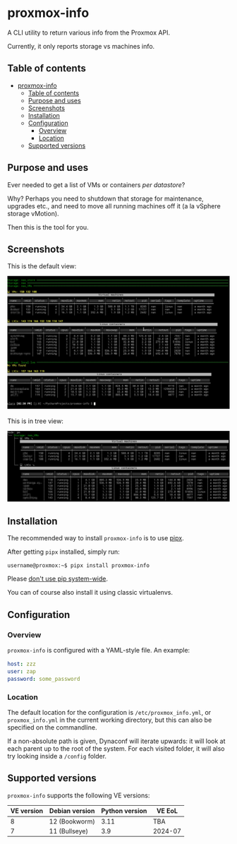 # proxmox-info

A CLI utility to return various info from the Proxmox API.

Currently, it only reports storage vs machines info.

## Table of contents

<!-- TOC -->
* [proxmox-info](#proxmox-info)
  * [Table of contents](#table-of-contents)
  * [Purpose and uses](#purpose-and-uses)
  * [Screenshots](#screenshots)
  * [Installation](#installation)
  * [Configuration](#configuration)
    * [Overview](#overview)
    * [Location](#location)
  * [Supported versions](#supported-versions)
<!-- TOC -->


## Purpose and uses

Ever needed to get a list of VMs or containers _per datastore_?

Why?  Perhaps you need to shutdown that storage for maintenance, upgrades etc., and need to move all running machines
off it (a la vSphere storage vMotion).

Then this is the tool for you.

## Screenshots

This is the default view:

![screenshot](https://raw.githubusercontent.com/lingfish/proxmox-info/refs/heads/main/docs/default%20screen.png)

This is in tree view:

![screenshot](https://raw.githubusercontent.com/lingfish/proxmox-info/refs/heads/main/docs/tree%20view.png)

## Installation

The recommended way to install `proxmox-info` is to use [pipx](https://pipx.pypa.io/stable/).

After getting `pipx` installed, simply run:

```shell
username@proxmox:~$ pipx install proxmox-info
```

Please [don't use pip system-wide](https://docs.python.org/3.11/installing/index.html#installing-into-the-system-python-on-linux).

You can of course also install it using classic virtualenvs.

## Configuration

### Overview

`proxmox-info` is configured with a YAML-style file.  An example:

```yaml
host: zzz
user: zap
password: some_password
```

### Location

The default location for the configuration is `/etc/proxmox_info.yml`, or `proxmox_info.yml` in the current
working directory, but this can also be specified on the commandline.

If a non-absolute path is given, Dynaconf will iterate upwards: it will look at each parent up to the root of the
system. For each visited folder, it will also try looking inside a `/config` folder.

## Supported versions

`proxmox-info` supports the following VE versions:

| VE version | Debian version | Python version | VE EoL  |
|------------|----------------|----------------|---------|
| 8          | 12 (Bookworm)  | 3.11           | TBA     |
| 7          | 11 (Bullseye)  | 3.9            | 2024-07 |
